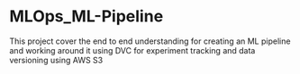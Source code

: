 # MLOps_ML-Pipeline
This project cover the end to end understanding for creating an ML pipeline and working around it using DVC for experiment  tracking and  data versioning using AWS S3 
